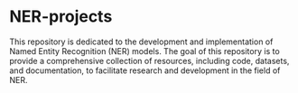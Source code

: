 # NER-projects
This repository is dedicated to the development and implementation of Named Entity Recognition (NER) models. The goal of this repository is to provide a comprehensive collection of resources, including code, datasets, and documentation, to facilitate research and development in the field of NER.
